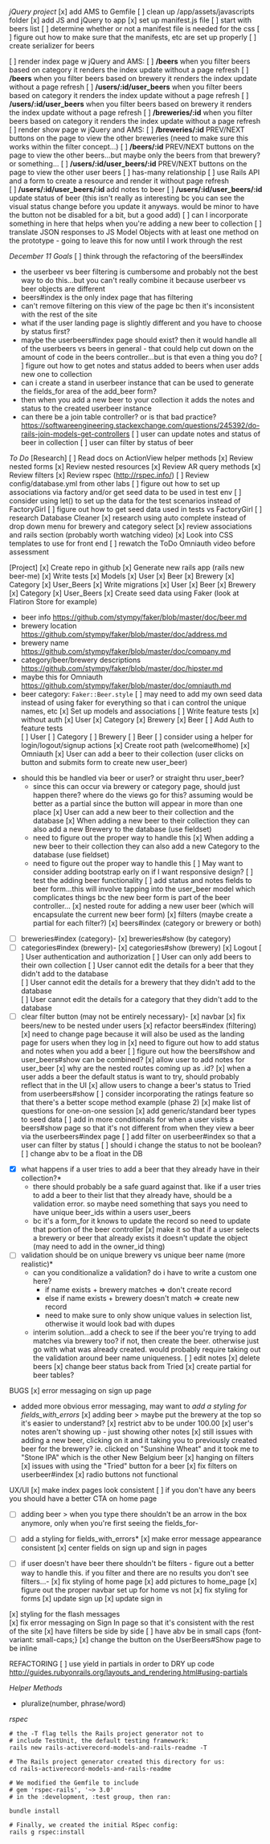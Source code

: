 *jQuery project*
[x] add AMS to Gemfile
[ ] clean up /app/assets/javascripts folder
[x] add JS and jQuery to app
[x] set up manifest.js file
[ ] start with beers list
[ ] determine whether or not a manifest file is needed for the css
[ ] figure out how to make sure that the manifests, etc are set up properly
[ ] create serializer for beers

[ ] render index page w jQuery and AMS:
  [ ] **/beers** when you filter beers based on category it renders the index update without a page refresh
  [ ] **/beers** when you filter beers based on brewery it renders the index update without a page refresh
  [ ] **/users/:id/user_beers** when you filter beers based on category it renders the index update without a page refresh
  [ ] **/users/:id/user_beers** when you filter beers based on brewery it renders the index update without a page refresh
  [ ] **/breweries/:id** when you filter beers based on category it renders the index update without a page refresh
[ ] render show page w jQuery and AMS:
  [ ] **/breweries/:id** PREV/NEXT buttons on the page to view the other breweries (need to make sure this works within the filter concept...)
  [ ] **/beers/:id** PREV/NEXT buttons on the page to view the other beers...but maybe only the beers from that brewery? or something...
  [ ] **/users/:id/user_beers/:id** PREV/NEXT buttons on the page to view the other user beers
[ ] has-many relationship
[ ] use Rails API and a form to create a resource and render it without page refresh    
  [ ] **/users/:id/user_beers/:id** add notes to beer
  [ ] **/users/:id/user_beers/:id** update status of beer (this isn't really as interesting bc you can see the visual status change before you update it anyways. would be minor to have the button not be disabled for a bit, but a good add)
  [ ] can I incorporate something in here that helps when you're adding a new beer to collection
[ ] translate JSON responses to JS Model Objects with at least one method on the prototype - going to leave this for now until I work through the rest


*December 11 Goals*
[ ] think through the refactoring of the beers#index
  + the userbeer vs beer filtering is cumbersome and probably not the best way to do this...but you can't really combine it because userbeer vs beer objects are different
  + beers#index is the only index page that has filtering
  + can't remove filtering on this view of the page bc then it's inconsistent with the rest of the site
  + what if the user landing page is slightly different and you have to choose by status first?
  + maybe the userbeers#index page should exist? then it would handle all of the userbeers vs beers in general - that could help cut down on the amount of code in the beers controller...but is that even a thing you do?
[ ] figure out how to get notes and status added to beers when user adds new one to collection
  + can i create a stand in userbeer instance that can be used to generate the fields_for area of the add_beer form?
  + then when you add a new beer to your collection it adds the notes and status to the created userbeer instance
  + can there be a join table controller? or is that bad practice? https://softwareengineering.stackexchange.com/questions/245392/do-rails-join-models-get-controllers
[ ] user can update notes and status of beer in collection
[ ] user can filter by status of beer


*To Do*
[Research]
[ ] Read docs on ActionView helper methods
[x] Review nested forms
[x] Review nested resources
[x] Review AR query methods
[x] Review filters
[x] Review rspec (http://rspec.info/)
[ ] Review config/database.yml from other labs
[ ] figure out how to set up associations via factory and/or get seed data to be used in test env
[ ] consider using let() to set up the data for the test scenarios instead of FactoryGirl
[ ] figure out how to get seed data used in tests vs FactoryGirl
[ ] research Database Cleaner
[x] research using auto complete instead of drop down menu for brewery and category select
[x] review associations and rails section (probably worth watching video)
[x] Look into CSS templates to use for front end
[ ] rewatch the ToDo Omniauth video before assessment

[Project]
[x] Create repo in github
[x] Generate new rails app (rails new beer-me)
[x] Write tests
    [x] Models
      [x] User
      [x] Beer
      [x] Brewery
      [x] Category
      [x] User_Beers
[x] Write migrations
  [x] User
  [x] Beer
  [x] Brewery
  [x] Category
  [x] User_Beers
[x] Create seed data using Faker (look at Flatiron Store for example)
  + beer info https://github.com/stympy/faker/blob/master/doc/beer.md
  + brewery location   https://github.com/stympy/faker/blob/master/doc/address.md
  + brewery name https://github.com/stympy/faker/blob/master/doc/company.md
  + category/beer/brewery descriptions https://github.com/stympy/faker/blob/master/doc/hipster.md
  + maybe this for Omniauth https://github.com/stympy/faker/blob/master/doc/omniauth.md
  + beer category: `Faker::Beer.style`
[ ] may need to add my own seed data instead of using faker for everything so that i can control the unique names, etc
[x] Set up models and associations
[ ] Write feature tests
  [x] without auth
    [x] User
    [x] Category
    [x] Brewery
    [x] Beer
  [ ] Add Auth to feature tests  
    [ ] User
    [ ] Category
    [ ] Brewery
    [ ] Beer
    [ ] consider using a helper for login/logout/signup actions
[x] Create root path (welcome#home)
[x] Omniauth
[x] User can add a beer to their collection (user clicks on button and submits form to create new user_beer)
  - should this be handled via beer or user? or straight thru user_beer?
    - since this can occur via brewery or category page, should just happen there? where do the views go for this? assuming would be better as a partial since the button will appear in more than one place
[x] User can add a new beer to their collection and the database
  [x] When adding a new beer to their collection they can also add a new Brewery to the database (use fieldset)
    - need to figure out the proper way to handle this
  [x] When adding a new beer to their collection they can also add a new Category to the database (use fieldset)
    - need to figure out the proper way to handle this
[ ] May want to consider adding bootstrap early on if I want responsive design?
[ ] test the adding beer functionality
[ ] add status and notes fields to beer form...this will involve tapping into the user_beer model which complicates things bc the new beer form is part of the beer controller...
[x] nested route for adding a new user beer (which will encapsulate the current new beer form)
[x] filters (maybe create a partial for each filter?)
  [x] beers#index (category or brewery or both)
  -[ ] breweries#index (category)-
  [x] breweries#show (by category)
  -[ ] categories#index (brewery)-
  [x] categories#show (brewery)
[x] Logout
[ ] User authentication and authorization
[ ] User can only add beers to their own collection
[ ] User cannot edit the details for a beer that they didn't add to the database   
[ ] User cannot edit the details for a brewery that they didn't add to the database   
[ ] User cannot edit the details for a category that they didn't add to the database   
-[ ] clear filter button (may not be entirely necessary)-
[x] navbar
[x] fix beers/new to be nested under users
[x] refactor beers#index (filtering)
  [x] need to change page because it will also be used as the landing page for users when they log in
[x] need to figure out how to add status and notes when you add a beer
[ ] figure out how the beers#show and user_beers#show can be combined?
[x] allow user to add notes for user_beer
[x] why are the nested routes coming up as .id?
[x] when a user adds a beer the default status is want to try, should probably reflect that in the UI
[x] allow users to change a beer's status to Tried from userbeers#show
[ ] consider incorporating the ratings feature so that there's a better scope method example (phase 2)
[x] make list of questions for one-on-one session
[x] add generic/standard beer types to seed data
[ ] add in more conditionals for when a user visits a beers#show page so that it's not different from when they view a beer via the userbeers#index page
[ ] add filter on userbeer#index so that a user can filter by status
[ ] should i change the status to not be boolean?
[ ] change abv to be a float in the DB
*[x] what happens if a user tries to add a beer that they already have in their collection?*
  + there should probably be a safe guard against that. like if a user tries to add a beer to their list that they already have, should be a validation error. so maybe need something that says you need to have unique beer_ids within a users user_beers
  + bc it's a form_for it knows to update the record so need to update that portion of the beer controller
[x] make it so that if a user selects a brewery or beer that already exists it doesn't update the object (may need to add in the owner_id thing)
*[ ] validation should be on unique brewery vs unique beer name (more realistic)*
  - can you conditionalize a validation? do i have to write a custom one here?
    - if name exists + brewery matches => don't create record
    - else if name exists + brewery doesn't match => create new record
    - need to make sure to only show unique values in selection list, otherwise it would look bad with dupes
  - interim solution...add a check to see if the beer you're trying to add matches via brewery too? if not, then create the beer. otherwise just go with what was already created. would probably require taking out the validation around beer name uniqueness.
[ ] edit notes
[x] delete beers
[x] change beer status back from Tried
[x] create partial for beer tables?

BUGS
[x] error messaging on sign up page
  - added more obvious error messaging, may want to *add a styling for fields_with_errors*
[x] adding beer > maybe put the brewery at the top so it's easier to understand?
[x] restrict abv to be under 100.00
[x] user's notes aren't showing up - just showing other notes
[x] still issues with adding a new beer, clicking on it and it taking you to previously created beer for the brewery?
  ie. clicked on "Sunshine Wheat" and it took me to "Stone IPA" which is the other New Belgium beer
[x] hanging on filters   
[x] issues with using the "Tried" button for a beer
[x] fix filters on userbeer#index
[x] radio buttons not functional

UX/UI
[x] make index pages look consistent
[ ] if you don't have any beers you should have a better CTA on home page
-[ ] adding beer > when you type there shouldn't be an arrow in the box anymore, only when you're first seeing the fields_for-
*[ ] add a styling for fields_with_errors*
[x] make error message appearance consistent
[x] center fields on sign up and sign in pages
-[ ] if user doesn't have beer there shouldn't be filters - figure out a better way to handle this. if you filter and there are no results you don't see filters...-
[x] fix styling of home page
[x] add pictures to home_page
[x] figure out the proper navbar set up for home vs not
[x] fix styling for forms
  [x] update sign up
  [x] update sign in
  <!-- - [x] update add beer so that there are placeholders -->
[x] styling for the flash messages  
[x] fix error messaging on Sign In page so that it's consistent with the rest of the site
[x] have filters be side by side
[ ] have abv be in small caps {font-variant: small-caps;}
[x] change the button on the UserBeers#Show page to be inline

REFACTORING
[ ] use yield in partials in order to DRY up code http://guides.rubyonrails.org/layouts_and_rendering.html#using-partials

*Helper Methods*
+ pluralize(number, phrase/word)

*rspec*
```
# the -T flag tells the Rails project generator not to
# include TestUnit, the default testing framework:
rails new rails-activerecord-models-and-rails-readme -T

# The Rails project generator created this directory for us:
cd rails-activerecord-models-and-rails-readme

# We modified the Gemfile to include
# gem 'rspec-rails', '~> 3.0'
# in the :development, :test group, then ran:

bundle install

# Finally, we created the initial RSpec config:
rails g rspec:install
```
